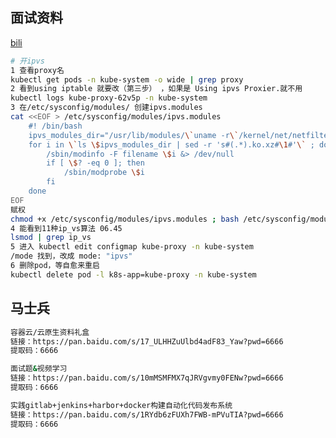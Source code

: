 



## 面试资料

[bili](https://www.bilibili.com/video/BV1Jv4y1K7po?p=4&spm_id_from=pageDriver&vd_source=ca1d80d51233e3cf364a2104dcf1b743)	

```sh
# 开ipvs
1 查看proxy名
kubectl get pods -n kube-system -o wide | grep proxy
2 看到using iptable 就要改（第三步） ，如果是 Using ipvs Proxier.就不用
kubectl logs kube-proxy-62v5p -n kube-system
3 在/etc/sysconfig/modules/ 创建ipvs.modules
cat <<EOF > /etc/sysconfig/modules/ipvs.modules
	#! /bin/bash
    ipvs_modules_dir="/usr/lib/modules/\`uname -r\`/kernel/net/netfilter/ipvs"
    for i in \`ls \$ipvs_modules_dir | sed -r 's#(.*).ko.xz#\1#'\` ; do
        /sbin/modinfo -F filename \$i &> /dev/null
        if [ \$? -eq 0 ]; then
            /sbin/modprobe \$i
        fi
    done
EOF
赋权
chmod +x /etc/sysconfig/modules/ipvs.modules ; bash /etc/sysconfig/modules/ipvs.modules
4 能看到11种ip_vs算法 06.45
lsmod | grep ip_vs
5 进入 kubectl edit configmap kube-proxy -n kube-system 
/mode 找到，改成 mode: "ipvs"
6 删除pod，等自愈来重启
kubectl delete pod -l k8s-app=kube-proxy -n kube-system


```









































## 马士兵

```sh
容器云/云原生资料礼盒
链接：https://pan.baidu.com/s/17_ULHHZuUlbd4adF83_Yaw?pwd=6666 
提取码：6666 

面试题&视频学习
链接：https://pan.baidu.com/s/10mMSMFMX7qJRVgvmy0FENw?pwd=6666 
提取码：6666 

实践gitlab+jenkins+harbor+docker构建自动化代码发布系统
链接：https://pan.baidu.com/s/1RYdb6zFUXh7FWB-mPVuTIA?pwd=6666 
提取码：6666 
```



























































# 
